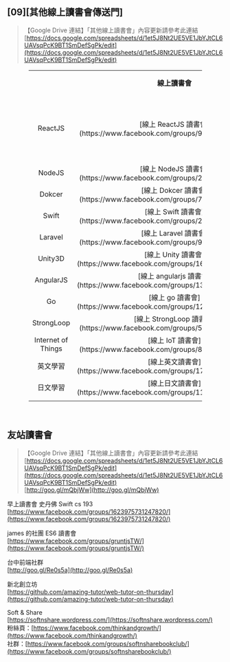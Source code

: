 ## [09][其他線上讀書會傳送門]

>【Google Drive 連結】「其他線上讀書會」內容更新請參考此連結
> <br>[https://docs.google.com/spreadsheets/d/1et5J8Nt2UE5VE1JbYJtCL6UAVsqPcK9BT1SmDefSgPk/edit](https://docs.google.com/spreadsheets/d/1et5J8Nt2UE5VE1JbYJtCL6UAVsqPcK9BT1SmDefSgPk/edit)

<!--
<center><table style="width:100%; text-align:center; vertical-align:middle;">
<tr>
<td></td>
<td></td>
<td></td>
<td></td>
</tr>
</table></center>
-->

<center><table style="width:80%; text-align:center; vertical-align:middle;">
<tr>
<!------------------------------------------------------>
<th style="width:20%;">								</th>
<th style="width:20%;">線上讀書會					</th>
<th style="width:20%;">GitHub						</th>
<th style="width:20%;">進行時間						</th>
<!------------------------------------------------------>
</tr>
<tr>
<!------------------------------------------------------>
<td>ReactJS											</td>
<td>[線上 ReactJS 讀書會](https://www.facebook.com/groups/906048196159262/)	</td>
<td>[bookreactjs](https://github.com/onlinereadbook/bookreactjs)			</td>
<td>週一<br>A 組：20:00<br>B 組：21:00				</td>
<!------------------------------------------------------>
</tr>
<tr>
<!------------------------------------------------------>
<td>NodeJS											</td>
<td>[線上 NodeJS 讀書會](https://www.facebook.com/groups/207139586323090/)	</td>
<td>[booknodejs](https://github.com/onlinereadbook/booknodejs)				</td>
<td>週二 19:30										</td>
<!------------------------------------------------------>
</tr>
<tr>
<!------------------------------------------------------>
<td>Dokcer											</td>
<td>[線上 Dokcer 讀書會](https://www.facebook.com/groups/750311598438135/)	</td>
<td>[bookdocker](https://github.com/onlinereadbook/bookdocker)				</td>
<td>週三												</td>
<!------------------------------------------------------>
</tr>
<tr>
<!------------------------------------------------------>
<td>Swift											</td>
<td>[線上 Swift 讀書會](https://www.facebook.com/groups/238948643131478/)	</td>
<td>[bookswift](https://github.com/onlinereadbook/bookswift)				</td>
<td>週四 20:00										</td>
<!------------------------------------------------------>
</tr>
<tr>
<!------------------------------------------------------>
<td>Laravel											</td>
<td>[線上 Laravel 讀書會](https://www.facebook.com/groups/956973084383781/)	</td>
<td>[booklaravel](https://github.com/onlinereadbook/booklaravel)			</td>
<td rowspan="2">週五 19:30										</td>
<!------------------------------------------------------>
</tr>
<tr>
<!------------------------------------------------------>
<td>Unity3D											</td>
<td>[線上 Unity 讀書會](https://www.facebook.com/groups/1606498833013546/)	</td>
<td>[bookunity](https://github.com/onlinereadbook/bookunity)				</td>
<!--<td>週五 19:30										</td>-->
<!------------------------------------------------------>
</tr>
<tr>
<!------------------------------------------------------>
<td>AngularJS										</td>
<td>[線上 angularjs 讀書會](https://www.facebook.com/groups/1345890212093830/)</td>
<td>[bookangularjs](https://github.com/onlinereadbook/bookangularjs)		</td>
<td>												</td>
<!------------------------------------------------------>
</tr>
<tr>
<!------------------------------------------------------>
<td>Go												</td>
<td>[線上 go 讀書會](https://www.facebook.com/groups/1288435607857868/)		</td>
<td>												</td>
<td>												</td>
<!------------------------------------------------------>
</tr>
<tr>
<!------------------------------------------------------>
<td>StrongLoop										</td>
<td>[線上 StrongLoop 讀書會](https://www.facebook.com/groups/568032146690485/)</td>
<td>												</td>
<td>												</td>
<!------------------------------------------------------>
</tr>
<tr>
<!------------------------------------------------------>
<td>Internet of Things								</td>
<td>[線上 IoT 讀書會](https://www.facebook.com/groups/842415582524882/)		</td>
<td>												</td>
<td>												</td>
<!------------------------------------------------------>
</tr>
<tr>
<!------------------------------------------------------>
<td>英文學習											</td>
<td>[線上英文讀書會](https://www.facebook.com/groups/1781798848754929/)		</td>
<td>												</td>
<td>												</td>
<!------------------------------------------------------>
</tr>
<tr>
<!------------------------------------------------------>
<td>日文學習											</td>
<td>[線上日文讀書會](https://www.facebook.com/groups/1113446758690591/)		</td>
<td>												</td>
<td>												</td>
<!------------------------------------------------------>
</tr>
<tr>
<!------------------------------------------------------>
<td>												</td>
<td>												</td>
<td>												</td>
<td>												</td>
<!------------------------------------------------------>
</tr>
</table></center>

<!--
【線上讀書會-版版的茶會】
<br>Facebook：[https://www.facebook.com/groups/1159794610758095/](https://www.facebook.com/groups/1159794610758095/)
-->

<br>

## 友站讀書會

>【Google Drive 連結】「其他線上讀書會」內容更新請參考此連結
> <br>[https://docs.google.com/spreadsheets/d/1et5J8Nt2UE5VE1JbYJtCL6UAVsqPcK9BT1SmDefSgPk/edit](https://docs.google.com/spreadsheets/d/1et5J8Nt2UE5VE1JbYJtCL6UAVsqPcK9BT1SmDefSgPk/edit)
> <br>[http://goo.gl/mQbjWw](http://goo.gl/mQbjWw)

早上讀書會 史丹佛 Swift cs 193 
<br>[https://www.facebook.com/groups/1623975731247820/](https://www.facebook.com/groups/1623975731247820/)

james 的社團 ES6 讀書會
<br>[https://www.facebook.com/groups/gruntjsTW/](https://www.facebook.com/groups/gruntjsTW/)

台中前端社群
<br>[http://goo.gl/Re0s5a](http://goo.gl/Re0s5a)

新北創立坊
<br>[https://github.com/amazing-tutor/web-tutor-on-thursday](https://github.com/amazing-tutor/web-tutor-on-thursday)

Soft & Share
<br>[https://softnshare.wordpress.com/](https://softnshare.wordpress.com/)
<br>粉絲頁：[https://www.facebook.com/thinkandgrowth/](https://www.facebook.com/thinkandgrowth/)
<br>社群：[https://www.facebook.com/groups/softnsharebookclub/](https://www.facebook.com/groups/softnsharebookclub/)

<br>